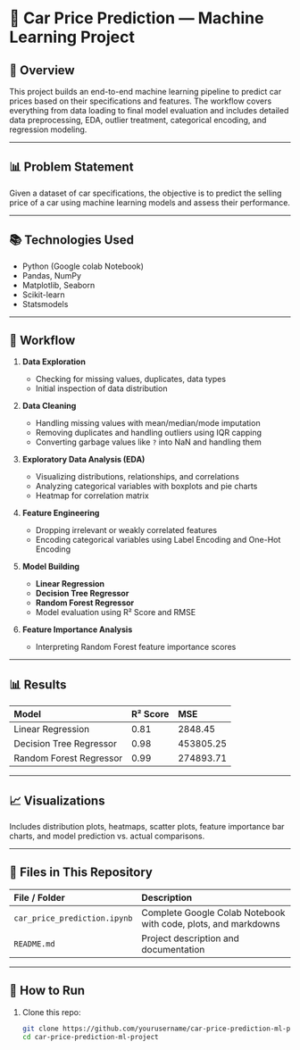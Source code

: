 # 🚗 Car Price Prediction — Machine Learning Project

## 📌 Overview
This project builds an end-to-end machine learning pipeline to predict car prices based on their specifications and features. The workflow covers everything from data loading to final model evaluation and includes detailed data preprocessing, EDA, outlier treatment, categorical encoding, and regression modeling.

---

## 📊 Problem Statement
Given a dataset of car specifications, the objective is to predict the selling price of a car using machine learning models and assess their performance.

---

## 📚 Technologies Used
- Python (Google colab Notebook)
- Pandas, NumPy
- Matplotlib, Seaborn
- Scikit-learn
- Statsmodels

---

## 📝 Workflow

1. **Data Exploration**
   - Checking for missing values, duplicates, data types
   - Initial inspection of data distribution

2. **Data Cleaning**
   - Handling missing values with mean/median/mode imputation
   - Removing duplicates and handling outliers using IQR capping
   - Converting garbage values like `?` into NaN and handling them

3. **Exploratory Data Analysis (EDA)**
   - Visualizing distributions, relationships, and correlations
   - Analyzing categorical variables with boxplots and pie charts
   - Heatmap for correlation matrix

4. **Feature Engineering**
   - Dropping irrelevant or weakly correlated features
   - Encoding categorical variables using Label Encoding and One-Hot Encoding

5. **Model Building**
   - **Linear Regression**
   - **Decision Tree Regressor**
   - **Random Forest Regressor**
   - Model evaluation using R² Score and RMSE

6. **Feature Importance Analysis**
   - Interpreting Random Forest feature importance scores

---

## 📊 Results

| Model                  | R² Score | MSE  |
|:----------------------|:---------|:--------|
| Linear Regression       | 0.81 | 2848.45 |
| Decision Tree Regressor | 0.98 | 453805.25 |
| Random Forest Regressor | 0.99 | 274893.71 |

---

## 📈 Visualizations

Includes distribution plots, heatmaps, scatter plots, feature importance bar charts, and model prediction vs. actual comparisons.

---

## 📂 Files in This Repository

| File / Folder        | Description                            |
|:---------------------|:---------------------------------------|
| `car_price_prediction.ipynb` | Complete Google Colab Notebook with code, plots, and markdowns |
| `README.md`             | Project description and documentation |

---

## 🚀 How to Run

1. Clone this repo:
   ```bash
   git clone https://github.com/yourusername/car-price-prediction-ml-project.git
   cd car-price-prediction-ml-project

